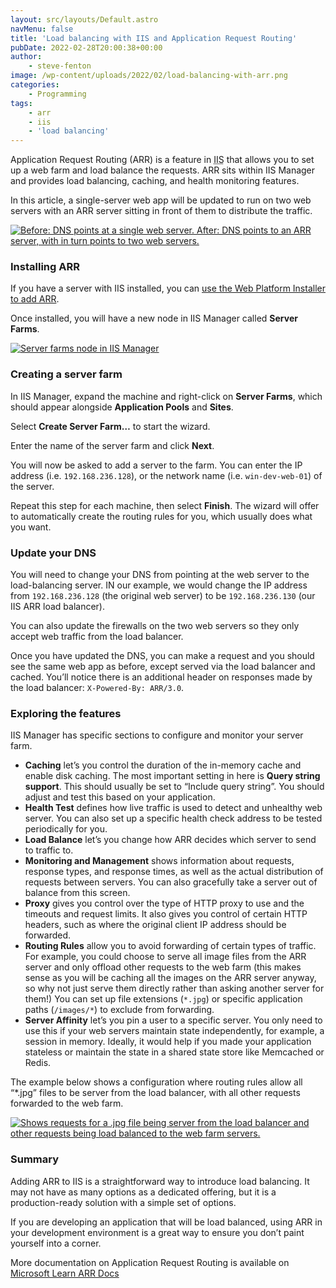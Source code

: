 ```yaml
---
layout: src/layouts/Default.astro
navMenu: false
title: 'Load balancing with IIS and Application Request Routing'
pubDate: 2022-02-28T20:00:38+00:00
author:
    - steve-fenton
image: /wp-content/uploads/2022/02/load-balancing-with-arr.png
categories:
    - Programming
tags:
    - arr
    - iis
    - 'load balancing'
---
```


Application Request Routing (ARR) is a feature in <abbr title="Internet Information Services">IIS</abbr> that allows you to set up a web farm and load balance the requests. ARR sits within IIS Manager and provides load balancing, caching, and health monitoring features.

In this article, a single-server web app will be updated to run on two web servers with an ARR server sitting in front of them to distribute the traffic.

[![Before: DNS points at a single web server. After: DNS points to an ARR server, with in turn points to two web servers.](https://www.stevefenton.co.uk/wp-content/uploads/2022/02/load-balancing-with-arr.png)](https://www.stevefenton.co.uk/?attachment_id=12772)

### Installing ARR

If you have a server with IIS installed, you can [use the Web Platform Installer to add ARR](https://www.iis.net/downloads/microsoft/application-request-routing).

Once installed, you will have a new node in IIS Manager called **Server Farms**.

[![Server farms node in IIS Manager](https://www.stevefenton.co.uk/wp-content/uploads/2022/02/iis-manager-server-farms.jpg)](https://www.stevefenton.co.uk/?attachment_id=12770)

### Creating a server farm

In IIS Manager, expand the machine and right-click on **Server Farms**, which should appear alongside **Application Pools** and **Sites**.

Select **Create Server Farm…** to start the wizard.

Enter the name of the server farm and click **Next**.

You will now be asked to add a server to the farm. You can enter the IP address (i.e. `192.168.236.128`), or the network name (i.e. `win-dev-web-01`) of the server.

Repeat this step for each machine, then select **Finish**. The wizard will offer to automatically create the routing rules for you, which usually does what you want.

### Update your DNS

You will need to change your DNS from pointing at the web server to the load-balancing server. IN our example, we would change the IP address from `192.168.236.128` (the original web server) to be `192.168.236.130` (our IIS ARR load balancer).

You can also update the firewalls on the two web servers so they only accept web traffic from the load balancer.

Once you have updated the DNS, you can make a request and you should see the same web app as before, except served via the load balancer and cached. You’ll notice there is an additional header on responses made by the load balancer: `X-Powered-By: ARR/3.0`.

### Exploring the features

IIS Manager has specific sections to configure and monitor your server farm.

- **Caching** let’s you control the duration of the in-memory cache and enable disk caching. The most important setting in here is **Query string support**. This should usually be set to “Include query string”. You should adjust and test this based on your application.
- **Health Test** defines how live traffic is used to detect and unhealthy web server. You can also set up a specific health check address to be tested periodically for you.
- **Load Balance** let’s you change how ARR decides which server to send to traffic to.
- **Monitoring and Management** shows information about requests, response types, and response times, as well as the actual distribution of requests between servers. You can also gracefully take a server out of balance from this screen.
- **Proxy** gives you control over the type of HTTP proxy to use and the timeouts and request limits. It also gives you control of certain HTTP headers, such as where the original client IP address should be forwarded.
- **Routing Rules** allow you to avoid forwarding of certain types of traffic. For example, you could choose to serve all image files from the ARR server and only offload other requests to the web farm (this makes sense as you will be caching all the images on the ARR server anyway, so why not just serve them directly rather than asking another server for them!) You can set up file extensions (`*.jpg`) or specific application paths (`/images/*`) to exclude from forwarding.
- **Server Affinity** let’s you pin a user to a specific server. You only need to use this if your web servers maintain state independently, for example, a session in memory. Ideally, it would help if you made your application stateless or maintain the state in a shared state store like Memcached or Redis.

The example below shows a configuration where routing rules allow all “\*.jpg” files to be server from the load balancer, with all other requests forwarded to the web farm.

[![Shows requests for a .jpg file being server from the load balancer and other requests being load balanced to the web farm servers.](https://www.stevefenton.co.uk/wp-content/uploads/2022/02/arr-selective-routing.png)](https://www.stevefenton.co.uk/?attachment_id=12779)

### Summary

Adding ARR to IIS is a straightforward way to introduce load balancing. It may not have as many options as a dedicated offering, but it is a production-ready solution with a simple set of options.

If you are developing an application that will be load balanced, using ARR in your development environment is a great way to ensure you don’t paint yourself into a corner.

More documentation on Application Request Routing is available on [Microsoft Learn ARR Docs](https://docs.microsoft.com/en-us/iis/extensions/planning-for-arr/using-the-application-request-routing-module?WT.mc_id=DT-MVP-5002938)